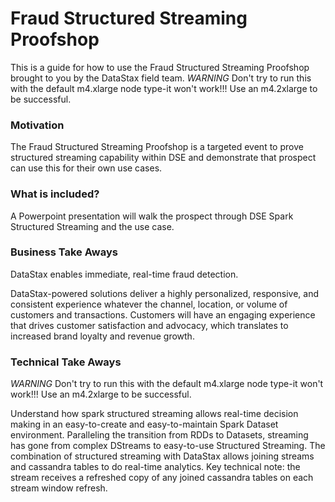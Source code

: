 Fraud Structured Streaming Proofshop
====================================

This is a guide for how to use the Fraud Structured Streaming Proofshop brought to you by the DataStax field team.  *WARNING*  Don't try to run this with the default m4.xlarge node type-it won't work!!!   Use an m4.2xlarge to be successful.

### Motivation

The Fraud Structured Streaming Proofshop is a targeted event to prove structured streaming capability within DSE and demonstrate that prospect can use this for their own use cases.  


### What is included?

A Powerpoint presentation will walk the prospect through DSE Spark Structured Streaming and the use case.


### Business Take Aways

DataStax enables immediate, real-time fraud detection.

DataStax-powered solutions deliver a highly personalized, responsive, and consistent experience whatever the channel, location, or volume of customers and transactions. Customers will have an engaging experience that drives customer satisfaction and advocacy, which translates to increased brand loyalty and revenue growth.

### Technical Take Aways

*WARNING*  Don't try to run this with the default m4.xlarge node type-it won't work!!!   Use an m4.2xlarge to be successful.

Understand how spark structured streaming allows real-time decision making in an easy-to-create and easy-to-maintain Spark Dataset environment.  Paralleling the transition from RDDs to Datasets, streaming has gone from complex DStreams to easy-to-use Structured Streaming.  The combination of structured streaming with DataStax allows joining streams and cassandra tables to do real-time analytics.  Key technical note:  the stream receives a refreshed copy of any joined cassandra tables on each stream window refresh.
